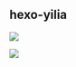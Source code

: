 ##  hexo-yilia
![](https://qn.tyty.me/2018-01-14%2020-58-37%E5%B1%8F%E5%B9%95%E6%88%AA%E5%9B%BE.png)

![](https://qn.tyty.me/2018-01-14%2020-58-17%E5%B1%8F%E5%B9%95%E6%88%AA%E5%9B%BE.png)
